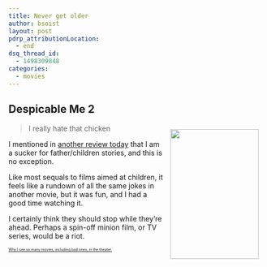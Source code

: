 ```yaml
---
title: Never get older
author: bsoist
layout: post
pdrp_attributionLocation:
  - end
dsq_thread_id:
  - 1498309848
categories:
  - movies
---
```

## Despicable Me 2

<div style="float:right;padding:10px;">
  <a href="http://www.amazon.com/gp/product/B00DD49R0E/ref=as_li_ss_il?ie=UTF8&#038;camp=1789&#038;creative=390957&#038;creativeASIN=B00DD49R0E&#038;linkCode=as2&#038;tag=weifyoasme-20"><img width="174.5" height="255.5" border="0" src="http://ws-na.amazon-adsystem.com/widgets/q?_encoding=UTF8&#038;ASIN=B00DD49R0E&#038;Format=_SX500_&#038;ID=AsinImage&#038;MarketPlace=US&#038;ServiceVersion=20070822&#038;WS=1&#038;tag=weifyoasme-20" /></a><img src="http://ir-na.amazon-adsystem.com/e/ir?t=weifyoasme-20&#038;l=as2&#038;o=1&#038;a=B00DD49R0E" width="1" height="1" border="0" alt="" style="border:none !important; margin:0px !important;" />
</div>

> I really hate that chicken

I mentioned in [another review today][1] that I am a sucker for father/children stories, and this is no exception.

Like most sequals to films aimed at children, it feels like a rundown of all the same jokes in another movie, but it was fun, and I had a good time watching it.

I certainly think they should stop while they&#8217;re ahead. Perhaps a spin-off minion film, or TV series, would be a riot.

<p style="font-size:0.5em;">
  <a href="http://whsjr.soistmann.com/oped/movie-pass/">Why I see so many movies, including bad ones, in the theater.</a>
</p>

<div style="clear:both;">
  &nbsp;
</div>

<img style="opacity: 0;position: absolute;top:0; left:0" src="http://ws-na.amazon-adsystem.com/widgets/q?_encoding=UTF8&#038;ASIN=B00DD49R0E&#038;Format=_SX500_&#038;ID=AsinImage&#038;MarketPlace=US&#038;ServiceVersion=20070822&#038;WS=1&#038;tag=weifyoasme-20" />

 [1]: http://whsjr.soistmann.com/oped/2013/07/13/you-think-we-can-squeeze-one-more-cliche-in-this-film/
